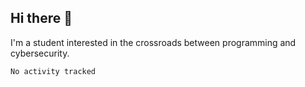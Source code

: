 ## Hi there 👋

I'm a student interested in the crossroads between programming and cybersecurity.
<!--START_SECTION:waka-->

```txt
No activity tracked
```

<!--END_SECTION:waka-->
